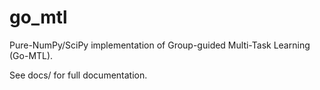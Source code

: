 # go_mtl

Pure-NumPy/SciPy implementation of Group-guided Multi-Task Learning (Go-MTL).

See docs/ for full documentation.